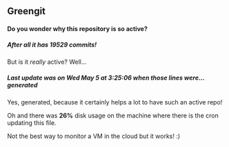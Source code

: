 ## Greengit

#### Do you wonder why this repository is so active?

##### After all it has 19529 commits!

But is it *really* active? Well...

##### Last update was on Wed May 5 at 3:25:06 when those lines were... generated

Yes, generated, because it certainly helps a lot to have such an active repo!

Oh and there was **26%** disk usage on the machine
where there is the cron updating this file.

Not the best way to monitor a VM in the cloud but it works! :)
